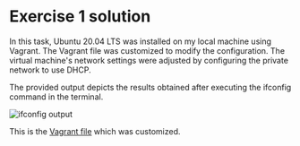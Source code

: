<!-- Headings-->
# Exercise 1 solution

In this task, Ubuntu 20.04 LTS was installed on my local machine using Vagrant. The Vagrant file was customized to modify the configuration. The virtual machine's network settings were adjusted by configuring the private network to use DHCP. 

The provided output depicts the results obtained after executing the ifconfig command in the terminal.

![ifconfig output](https://raw.githubusercontent.com/Raclemii/altschool-cloud-exercises/main/exercise-1/Screenshot(1).png)

This is the [Vagrant file](https://github.com/Raclemii/altschool-cloud-exercises/blob/main/exercise-1/Vagrantfile) which was customized.